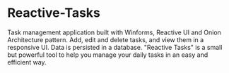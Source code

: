 # Reactive-Tasks
Task management application built with Winforms, Reactive UI and Onion Architecture pattern. Add, edit and delete tasks, and view them in a responsive UI. Data is persisted in a database. "Reactive Tasks" is a small but powerful tool to help you manage your daily tasks in an easy and efficient way.
